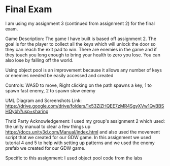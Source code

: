 # Final Exam
I am using my assignment 3 (continued from assignment 2) for the final exam.

Game Description: The game I have built is based off assignment 2. The goal is for the player to collect all the keys which will unlock the door so they can reach the exit pad to win. There are enemies in the game and if they touch you long enough to bring your health to zero you lose. You can also lose by falling off the world.

Using object pool is an improvement because it allows any number of keys or enemies needed be easily accessed and created 

Controls: WASD to move, Right clicking on the path spawns a key, 1 to spawn fast enemy, 2 to spawn slow enemy

UML Diagram and Screenshots Link: https://drive.google.com/drive/folders/1x53ZiZHQEE7zMR4SgyXVw1QvBBSHQybh?usp=sharing

Thrid Party Acknowledgement: I used my group's assignment 2 which used: the unity manual to clear a few things up https://docs.unity3d.com/Manual/index.html and also used the movement script that we created for our GDW game.
In this assignment we used tutorial 4 and 5 to help with setting up patterns and we used the enemy prefab we created for our GDW game.

Specific to this assignment: I used object pool code from the labs
